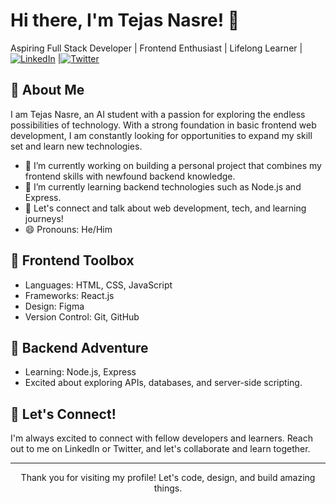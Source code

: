 # Hi there, I'm Tejas Nasre! 👋

Aspiring Full Stack Developer | Frontend Enthusiast | Lifelong Learner |<a href="https://www.linkedin.com/in/tejasnasre/"><img src="https://img.shields.io/badge/-LinkedIn-%230077B5" alt="LinkedIn"></a> |<a href="https://twitter.com/tejas07777"><img src="https://img.shields.io/badge/-Twitter-%231DA1F2" alt="Twitter"></a>

## 🚀 About Me

I am Tejas Nasre, an AI student with a passion for exploring the endless possibilities of technology. With a strong foundation in basic frontend web development, I am constantly looking for opportunities to expand my skill set and learn new technologies.

- 🔭 I’m currently working on building a personal project that combines my frontend skills with newfound backend knowledge.
- 🌱 I’m currently learning backend technologies such as Node.js and Express.
- 💬 Let's connect and talk about web development, tech, and learning journeys!
- 😄 Pronouns: He/Him

## 🎨 Frontend Toolbox

- Languages: HTML, CSS, JavaScript
- Frameworks: React.js
- Design: Figma
- Version Control: Git, GitHub

## 💼 Backend Adventure

- Learning: Node.js, Express
- Excited about exploring APIs, databases, and server-side scripting.

## 🎉 Let's Connect!

I'm always excited to connect with fellow developers and learners. Reach out to me on LinkedIn or Twitter, and let's collaborate and learn together.

---

<p align="center">Thank you for visiting my profile! Let's code, design, and build amazing things.</p>
